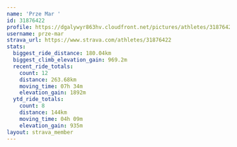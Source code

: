 ```yaml
---
name: 'Prze Mar '
id: 31876422
profile: https://dgalywyr863hv.cloudfront.net/pictures/athletes/31876422/22548952/6/large.jpg
username: prze-mar
strava_url: https://www.strava.com/athletes/31876422
stats:
  biggest_ride_distance: 180.04km
  biggest_climb_elevation_gain: 969.2m
  recent_ride_totals:
    count: 12
    distance: 263.68km
    moving_time: 07h 34m
    elevation_gain: 1892m
  ytd_ride_totals:
    count: 8
    distance: 144km
    moving_time: 04h 09m
    elevation_gain: 935m
layout: strava_member
--- 
```

